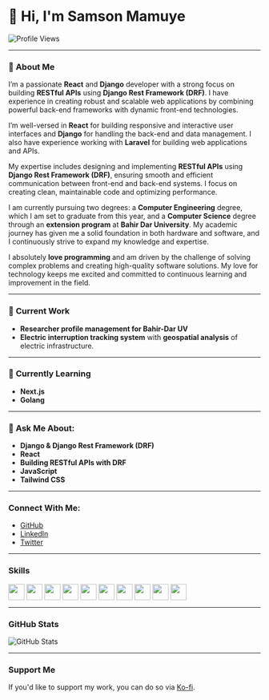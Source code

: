 # 👋 Hi, I'm Samson Mamuye

![Profile Views](https://komarev.com/ghpvc/?username=samson360-code&label=Profile%20views&color=0e75b6&style=flat)

---

### 🚀 **About Me**
I’m a passionate **React** and **Django** developer with a strong focus on building **RESTful APIs** using **Django Rest Framework (DRF)**. I have experience in creating robust and scalable web applications by combining powerful back-end frameworks with dynamic front-end technologies.

I’m well-versed in **React** for building responsive and interactive user interfaces and **Django** for handling the back-end and data management. I also have experience working with **Laravel** for building web applications and APIs. 

My expertise includes designing and implementing **RESTful APIs** using **Django Rest Framework (DRF)**, ensuring smooth and efficient communication between front-end and back-end systems. I focus on creating clean, maintainable code and optimizing performance.

I am currently pursuing two degrees: a **Computer Engineering** degree, which I am set to graduate from this year, and a **Computer Science** degree through an **extension program** at **Bahir Dar University**. My academic journey has given me a solid foundation in both hardware and software, and I continuously strive to expand my knowledge and expertise.

I absolutely **love programming** and am driven by the challenge of solving complex problems and creating high-quality software solutions. My love for technology keeps me excited and committed to continuous learning and improvement in the field.

---

### 🔧 **Current Work**
- **Researcher profile management for Bahir-Dar UV**
- **Electric interruption tracking system** with **geospatial analysis** of electric infrastructure.

---

### 🌱 **Currently Learning**
- **Next.js**
- **Golang**

---

### 💬 **Ask Me About:**
- **Django & Django Rest Framework (DRF)**
- **React**
- **Building RESTful APIs with DRF**
- **JavaScript**
- **Tailwind CSS**

---

### **Connect With Me:**
- [GitHub](https://github.com/samson360-code)
- [LinkedIn](https://www.linkedin.com/in/samson-mamuye)
- [Twitter](https://twitter.com/samson360_code)

---

### **Skills**
<div style="display: flex; flex-wrap: wrap; gap: 4px; justify-content: left;">
  <img src="https://img.shields.io/badge/React-20232A?logo=react&logoColor=61DAFB" height="32">
  <img src="https://img.shields.io/badge/JavaScript-F7DF1C?logo=javascript&logoColor=white" height="32">
  <img src="https://cdn.jsdelivr.net/gh/devicons/devicon/icons/python/python-original.svg" height="32">
  <img src="https://cdn.jsdelivr.net/gh/devicons/devicon@latest/icons/django/django-plain.svg" height="32">
  <img src="https://img.shields.io/badge/TypeScript-3178C6?logo=typescript&logoColor=white" height="32">
  <img src="https://img.shields.io/badge/Tailwind_CSS-38B2AC?logo=tailwind-css&logoColor=white" height="32">
  <img src="https://img.shields.io/badge/PostgreSQL-316192?logo=postgresql&logoColor=white" height="32">
  <img src="https://img.shields.io/badge/MySQL-4479A1?logo=mysql&logoColor=white" height="32">
  <img src="https://cdn.jsdelivr.net/gh/devicons/devicon@latest/icons/nextjs/nextjs-original-wordmark.svg" height="32">
  <img src="https://cdn.jsdelivr.net/gh/devicons/devicon@latest/icons/laravel/laravel-original-wordmark.svg" height="32">
</div>

---

### **GitHub Stats**
![GitHub Stats](https://github-readme-stats.vercel.app/api/top-langs?username=samson360-code&theme=react&hide_title=false&layout=compact&langs_count=6&hide_progress=false&card_width=400)

---

### **Support Me**
If you'd like to support my work, you can do so via [Ko-fi](https://ko-fi.com/samson_).
